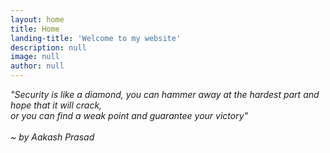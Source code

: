 ```yaml
---
layout: home
title: Home
landing-title: 'Welcome to my website'
description: null
image: null
author: null
---
```


<!--Hello, my name is <b>Aakash Prasad</b> and this is my website. I am graduate student at Northeastern University where I am currently persuing my Masters in Information Assurance and Cybersecurity.

I have to edit a lot of stuff.
-->
<i>"Security is like a diamond, you can hammer away at the hardest part and hope that it will crack, <br />or you can find a weak point and guarantee your victory"<br /><br /> ~ by Aakash Prasad</i>

